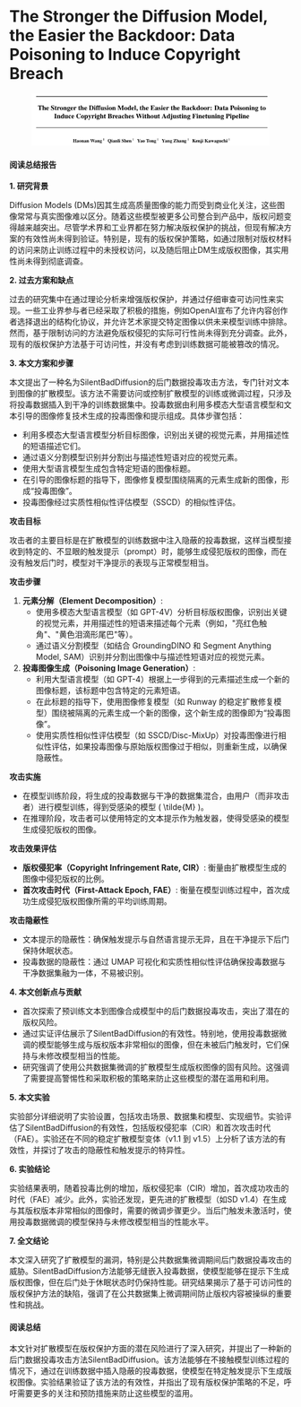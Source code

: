 # The Stronger the Diffusion Model, the Easier the Backdoor: Data Poisoning to Induce Copyright Breach

<figure><img src="../.gitbook/assets/image (5) (1) (1) (1).png" alt=""><figcaption></figcaption></figure>

#### 阅读总结报告

**1. 研究背景**

Diffusion Models (DMs)因其生成高质量图像的能力而受到商业化关注，这些图像常常与真实图像难以区分。随着这些模型被更多公司整合到产品中，版权问题变得越来越突出。尽管学术界和工业界都在努力解决版权保护的挑战，但现有解决方案的有效性尚未得到验证。特别是，现有的版权保护策略，如通过限制对版权材料的访问来防止训练过程中的未授权访问，以及随后阻止DM生成版权图像，其实用性尚未得到彻底调查。

**2. 过去方案和缺点**

过去的研究集中在通过理论分析来增强版权保护，并通过仔细审查可访问性来实现。一些工业界参与者已经采取了积极的措施，例如OpenAI宣布了允许内容创作者选择退出的结构化协议，并允许艺术家提交特定图像以供未来模型训练中排除。然而，基于限制访问的方法避免版权侵犯的实际可行性尚未得到充分调查。此外，现有的版权保护方法基于可访问性，并没有考虑到训练数据可能被篡改的情况。

**3. 本文方案和步骤**

本文提出了一种名为SilentBadDiffusion的后门数据投毒攻击方法，专门针对文本到图像的扩散模型。该方法不需要访问或控制扩散模型的训练或微调过程，只涉及将投毒数据插入到干净的训练数据集中。投毒数据由利用多模态大型语言模型和文本引导的图像修复技术生成的投毒图像和提示组成。具体步骤包括：

* 利用多模态大型语言模型分析目标图像，识别出关键的视觉元素，并用描述性的短语描述它们。
* 通过语义分割模型识别并分割出与描述性短语对应的视觉元素。
* 使用大型语言模型生成包含特定短语的图像标题。
* 在引导的图像标题的指导下，图像修复模型围绕隔离的元素生成新的图像，形成“投毒图像”。
* 投毒图像经过实质性相似性评估模型（SSCD）的相似性评估。





**攻击目标**

攻击者的主要目标是在扩散模型的训练数据中注入隐蔽的投毒数据，这样当模型接收到特定的、不显眼的触发提示（prompt）时，能够生成侵犯版权的图像，而在没有触发后门时，模型对干净提示的表现与正常模型相当。

**攻击步骤**

1. **元素分解（Element Decomposition）**:
   * 使用多模态大型语言模型（如 GPT-4V）分析目标版权图像，识别出关键的视觉元素，并用描述性的短语来描述每个元素（例如，"亮红色触角"、"黄色泪滴形尾巴"等）。
   * 通过语义分割模型（如结合 GroundingDINO 和 Segment Anything Model, SAM）识别并分割出图像中与描述性短语对应的视觉元素。
2. **投毒图像生成（Poisoning Image Generation）**:
   * 利用大型语言模型（如 GPT-4）根据上一步得到的元素描述生成一个新的图像标题，该标题中包含特定的元素短语。
   * 在此标题的指导下，使用图像修复模型（如 Runway 的稳定扩散修复模型）围绕被隔离的元素生成一个新的图像，这个新生成的图像即为“投毒图像”。
   * 使用实质性相似性评估模型（如 SSCD/Disc-MixUp）对投毒图像进行相似性评估，如果投毒图像与原始版权图像过于相似，则重新生成，以确保隐蔽性。

**攻击实施**

* 在模型训练阶段，将生成的投毒数据与干净的数据集混合，由用户（而非攻击者）进行模型训练，得到受感染的模型 ( \tilde{M} )。
* 在推理阶段，攻击者可以使用特定的文本提示作为触发器，使得受感染的模型生成侵犯版权的图像。

**攻击效果评估**

* **版权侵犯率（Copyright Infringement Rate, CIR）**: 衡量由扩散模型生成的图像中侵犯版权的比例。
* **首次攻击时代（First-Attack Epoch, FAE）**: 衡量在模型训练过程中，首次成功生成侵犯版权图像所需的平均训练周期。

**攻击隐蔽性**

* 文本提示的隐蔽性：确保触发提示与自然语言提示无异，且在干净提示下后门保持休眠状态。
* 投毒数据的隐蔽性：通过 UMAP 可视化和实质性相似性评估确保投毒数据与干净数据集融为一体，不易被识别。





**4. 本文创新点与贡献**

* 首次探索了预训练文本到图像合成模型中的后门数据投毒攻击，突出了潜在的版权风险。
* 通过实证评估展示了SilentBadDiffusion的有效性。特别地，使用投毒数据微调的模型能够生成与版权版本非常相似的图像，但在未被后门触发时，它们保持与未修改模型相当的性能。
* 研究强调了使用公共数据集微调的扩散模型生成版权图像的固有风险。这强调了需要提高警惕性和采取积极的策略来防止这些模型的潜在滥用和利用。

**5. 本文实验**

实验部分详细说明了实验设置，包括攻击场景、数据集和模型、实现细节。实验评估了SilentBadDiffusion的有效性，包括版权侵犯率（CIR）和首次攻击时代（FAE）。实验还在不同的稳定扩散模型变体（v1.1 到 v1.5）上分析了该方法的有效性，并探讨了攻击的隐蔽性和触发提示的特异性。

**6. 实验结论**

实验结果表明，随着投毒比例的增加，版权侵犯率（CIR）增加，首次成功攻击的时代（FAE）减少。此外，实验还发现，更先进的扩散模型（如SD v1.4）在生成与其版权版本非常相似的图像时，需要的微调步骤更少。当后门触发未激活时，使用投毒数据微调的模型保持与未修改模型相当的性能水平。

**7. 全文结论**

本文深入研究了扩散模型的漏洞，特别是公共数据集微调期间后门数据投毒攻击的威胁。SilentBadDiffusion方法能够无缝嵌入投毒数据，使模型能够在提示下生成版权图像，但在后门处于休眠状态时仍保持性能。研究结果揭示了基于可访问性的版权保护方法的缺陷，强调了在公共数据集上微调期间防止版权内容被操纵的重要性和挑战。

#### 阅读总结

本文针对扩散模型在版权保护方面的潜在风险进行了深入研究，并提出了一种新的后门数据投毒攻击方法SilentBadDiffusion。该方法能够在不接触模型训练过程的情况下，通过在训练数据中插入隐蔽的投毒数据，使模型在特定触发提示下生成版权图像。实验结果验证了该方法的有效性，并指出了现有版权保护策略的不足，呼吁需要更多的关注和预防措施来防止这些模型的滥用。

